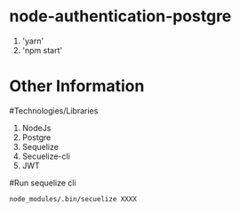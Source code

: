# node-authentication-postgre

1. 'yarn'
2. 'npm start'

# Other Information

#Technologies/Libraries
1. NodeJs
2. Postgre
3. Sequelize
4. Secuelize-cli
4. JWT


#Run sequelize cli

`node_modules/.bin/secuelize XXXX`

